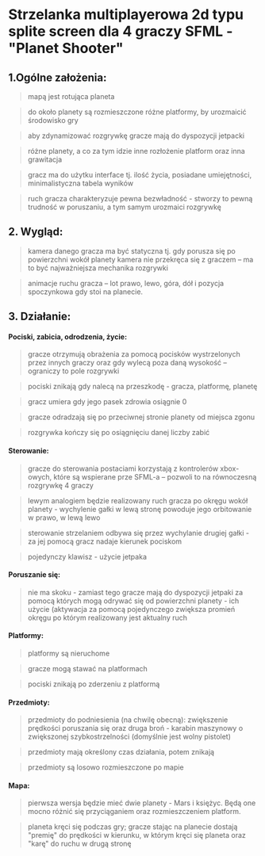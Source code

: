 # Strzelanka multiplayerowa 2d typu splite screen dla 4 graczy SFML - "Planet Shooter"

## 1.Ogólne założenia:
>mapą jest rotująca planeta

>do około planety są rozmieszczone różne platformy, by urozmaicić środowisko gry

>aby zdynamizować rozgrywkę gracze mają do dyspozycji jetpacki

>różne planety, a co za tym idzie inne rozłożenie platform oraz inna grawitacja

>gracz ma do użytku interface tj. ilość życia, posiadane umiejętności, minimalistyczna tabela wyników

>ruch gracza charakteryzuje pewna bezwładność - stworzy to pewną trudność w poruszaniu, a tym samym urozmaici rozgrywkę

## 2. Wygląd:
>kamera danego gracza ma być statyczna tj. gdy porusza się po powierzchni wokół planety kamera nie przekręca się z graczem – ma to być najważniejsza mechanika rozgrywki

>animacje ruchu gracza – lot prawo, lewo,  góra, dół i pozycja spoczynkowa gdy stoi na planecie.

## 3. Działanie:
#### Pociski, zabicia, odrodzenia, życie:
>gracze otrzymują obrażenia za pomocą pocisków wystrzelonych przez innych graczy oraz gdy wylecą poza daną wysokość – ograniczy to pole rozgrywki

>pociski znikają gdy nalecą na przeszkodę - gracza, platformę, planetę

>gracz umiera gdy jego pasek zdrowia osiągnie 0

>gracze odradzają się po przeciwnej stronie planety od miejsca zgonu

>rozgrywka kończy się po osiągnięciu danej liczby zabić
#### Sterowanie:
>gracze do sterowania postaciami korzystają z kontrolerów xbox-owych, które są wspierane prze SFML-a – pozwoli to na równoczesną rozgrywkę 4 graczy

>lewym analogiem będzie realizowany ruch gracza po okręgu wokół planety - wychylenie gałki w lewą stronę powoduje jego orbitowanie w prawo, w lewą lewo

>sterowanie strzelaniem odbywa się przez wychylanie drugiej gałki - za jej pomocą gracz nadaje kierunek pociskom

>pojedynczy klawisz - użycie jetpaka

#### Poruszanie się:
>nie ma skoku - zamiast tego gracze mają do dyspozycji jetpaki za pomocą których mogą odrywać się od powierzchni planety - ich użycie (aktywacja za pomocą pojedynczego  zwiększa promień okręgu po którym realizowany jest aktualny ruch

#### Platformy:
>platformy są nieruchome

>gracze mogą stawać na platformach

>pociski znikają po zderzeniu z platformą
#### Przedmioty:
>przedmioty do podniesienia (na chwilę obecną): zwiększenie prędkości poruszania się oraz druga broń - karabin maszynowy o zwiększonej szybkostrzelności (domyślnie jest wolny pistolet)

>przedmioty mają określony czas działania, potem znikają

>przedmioty są losowo rozmieszczone po mapie

#### Mapa:
>pierwsza wersja będzie mieć dwie planety - Mars i księżyc. Będą one mocno różnić się przyciąganiem oraz rozmieszczeniem platform.

>planeta kręci się podczas gry; gracze stając na planecie dostają "premię" do prędkości w kierunku, w którym kręci się planeta oraz "karę" do ruchu w drugą stronę
